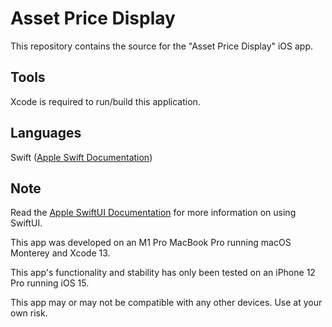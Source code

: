 # Asset Price Display

This repository contains the source for the "Asset Price Display" iOS app.

## Tools

Xcode is required to run/build this application. 

## Languages

 Swift ([Apple Swift Documentation](https://developer.apple.com/documentation/swift))
 
## Note

Read the [Apple SwiftUI Documentation](https://developer.apple.com/documentation/swiftui) for more information on using SwiftUI.

This app was developed on an M1 Pro MacBook Pro running macOS Monterey and Xcode 13.

This app's functionality and stability has only been tested on an iPhone 12 Pro running iOS 15.

This app may or may not be compatible with any other devices. Use at your own risk.
